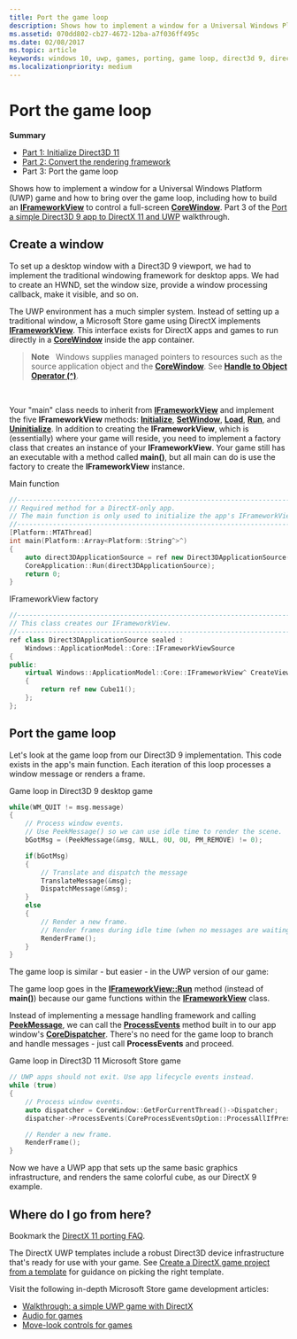 ```yaml
---
title: Port the game loop
description: Shows how to implement a window for a Universal Windows Platform (UWP) game and how to bring over the game loop, including how to build an IFrameworkView to control a full-screen CoreWindow.
ms.assetid: 070dd802-cb27-4672-12ba-a7f036ff495c
ms.date: 02/08/2017
ms.topic: article
keywords: windows 10, uwp, games, porting, game loop, direct3d 9, directx 11
ms.localizationpriority: medium
---
```

# Port the game loop



**Summary**

-   [Part 1: Initialize Direct3D 11](simple-port-from-direct3d-9-to-11-1-part-1--initializing-direct3d.md)
-   [Part 2: Convert the rendering framework](simple-port-from-direct3d-9-to-11-1-part-2--rendering.md)
-   Part 3: Port the game loop


Shows how to implement a window for a Universal Windows Platform (UWP) game and how to bring over the game loop, including how to build an [**IFrameworkView**](/uwp/api/Windows.ApplicationModel.Core.IFrameworkView) to control a full-screen [**CoreWindow**](/uwp/api/Windows.UI.Core.CoreWindow). Part 3 of the [Port a simple Direct3D 9 app to DirectX 11 and UWP](walkthrough--simple-port-from-direct3d-9-to-11-1.md) walkthrough.

## Create a window


To set up a desktop window with a Direct3D 9 viewport, we had to implement the traditional windowing framework for desktop apps. We had to create an HWND, set the window size, provide a window processing callback, make it visible, and so on.

The UWP environment has a much simpler system. Instead of setting up a traditional window, a Microsoft Store game using DirectX implements [**IFrameworkView**](/uwp/api/Windows.ApplicationModel.Core.IFrameworkView). This interface exists for DirectX apps and games to run directly in a [**CoreWindow**](/uwp/api/Windows.UI.Core.CoreWindow) inside the app container.

> **Note**   Windows supplies managed pointers to resources such as the source application object and the [**CoreWindow**](/uwp/api/Windows.UI.Core.CoreWindow). See [**Handle to Object Operator (^)**](/cpp/extensions/handle-to-object-operator-hat-cpp-component-extensions).

 

Your "main" class needs to inherit from [**IFrameworkView**](/uwp/api/Windows.ApplicationModel.Core.IFrameworkView) and implement the five **IFrameworkView** methods: [**Initialize**](/uwp/api/windows.applicationmodel.core.iframeworkview.initialize), [**SetWindow**](/uwp/api/windows.applicationmodel.core.iframeworkview.setwindow), [**Load**](/uwp/api/windows.applicationmodel.core.iframeworkview.load), [**Run**](/uwp/api/windows.applicationmodel.core.iframeworkview.run), and [**Uninitialize**](/uwp/api/windows.applicationmodel.core.iframeworkview.uninitialize). In addition to creating the **IFrameworkView**, which is (essentially) where your game will reside, you need to implement a factory class that creates an instance of your **IFrameworkView**. Your game still has an executable with a method called **main()**, but all main can do is use the factory to create the **IFrameworkView** instance.

Main function

```cpp
//-----------------------------------------------------------------------------
// Required method for a DirectX-only app.
// The main function is only used to initialize the app's IFrameworkView class.
//-----------------------------------------------------------------------------
[Platform::MTAThread]
int main(Platform::Array<Platform::String^>^)
{
    auto direct3DApplicationSource = ref new Direct3DApplicationSource();
    CoreApplication::Run(direct3DApplicationSource);
    return 0;
}
```

IFrameworkView factory

```cpp
//-----------------------------------------------------------------------------
// This class creates our IFrameworkView.
//-----------------------------------------------------------------------------
ref class Direct3DApplicationSource sealed : 
    Windows::ApplicationModel::Core::IFrameworkViewSource
{
public:
    virtual Windows::ApplicationModel::Core::IFrameworkView^ CreateView()
    {
        return ref new Cube11();
    };
};
```

## Port the game loop


Let's look at the game loop from our Direct3D 9 implementation. This code exists in the app's main function. Each iteration of this loop processes a window message or renders a frame.

Game loop in Direct3D 9 desktop game

```cpp
while(WM_QUIT != msg.message)
{
    // Process window events.
    // Use PeekMessage() so we can use idle time to render the scene. 
    bGotMsg = (PeekMessage(&msg, NULL, 0U, 0U, PM_REMOVE) != 0);

    if(bGotMsg)
    {
        // Translate and dispatch the message
        TranslateMessage(&msg);
        DispatchMessage(&msg);
    }
    else
    {
        // Render a new frame.
        // Render frames during idle time (when no messages are waiting).
        RenderFrame();
    }
}
```

The game loop is similar - but easier - in the UWP version of our game:

The game loop goes in the [**IFrameworkView::Run**](/uwp/api/windows.applicationmodel.core.iframeworkview.run) method (instead of **main()**) because our game functions within the [**IFrameworkView**](/uwp/api/Windows.ApplicationModel.Core.IFrameworkView) class.

Instead of implementing a message handling framework and calling [**PeekMessage**](/windows/desktop/api/winuser/nf-winuser-peekmessagea), we can call the [**ProcessEvents**](/uwp/api/windows.ui.core.coredispatcher.processevents) method built in to our app window's [**CoreDispatcher**](/uwp/api/Windows.UI.Core.CoreDispatcher). There's no need for the game loop to branch and handle messages - just call **ProcessEvents** and proceed.

Game loop in Direct3D 11 Microsoft Store game

```cpp
// UWP apps should not exit. Use app lifecycle events instead.
while (true)
{
    // Process window events.
    auto dispatcher = CoreWindow::GetForCurrentThread()->Dispatcher;
    dispatcher->ProcessEvents(CoreProcessEventsOption::ProcessAllIfPresent);

    // Render a new frame.
    RenderFrame();
}
```

Now we have a UWP app that sets up the same basic graphics infrastructure, and renders the same colorful cube, as our DirectX 9 example.

## Where do I go from here?


Bookmark the [DirectX 11 porting FAQ](directx-porting-faq.yml).

The DirectX UWP templates include a robust Direct3D device infrastructure that's ready for use with your game. See [Create a DirectX game project from a template](user-interface.md) for guidance on picking the right template.

Visit the following in-depth Microsoft Store game development articles:

-   [Walkthrough: a simple UWP game with DirectX](tutorial--create-your-first-uwp-directx-game.md)
-   [Audio for games](working-with-audio-in-your-directx-game.md)
-   [Move-look controls for games](tutorial--adding-move-look-controls-to-your-directx-game.md)

 

 
